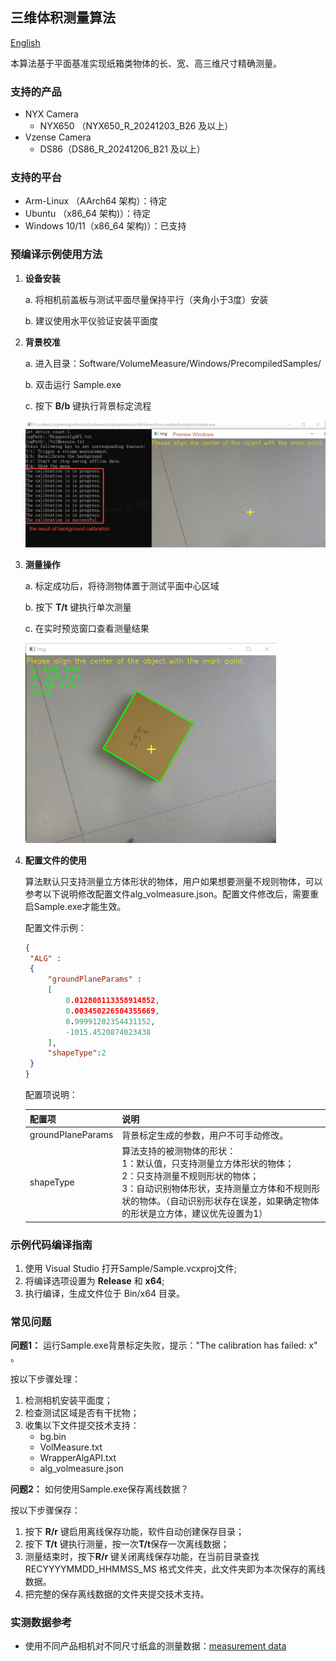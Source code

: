 ## 三维体积测量算法

[English](README.md)

本算法基于平面基准实现纸箱类物体的长、宽、高三维尺寸精确测量。

### 支持的产品

- NYX Camera
  - NYX650 （NYX650_R_20241203_B26 及以上）
- Vzense Camera
  - DS86（DS86_R_20241206_B21 及以上）
### 支持的平台
- Arm-Linux （AArch64 架构）：待定
- Ubuntu （x86_64 架构)）：待定
- Windows 10/11（x86_64 架构)）：已支持


### 预编译示例使用方法

1. **设备安装**

   a. 将相机前盖板与测试平面尽量保持平行（夹角小于3度）安装

   b. 建议使用水平仪验证安装平面度

2. **背景校准**

   a. 进入目录：Software/VolumeMeasure/Windows/PrecompiledSamples/

   b. 双击运行 Sample.exe

   c. 按下 **B/b** 键执行背景标定流程

   <img src="assets/calibration.png" style="zoom:50%;" />

3. **测量操作**

   a. 标定成功后，将待测物体置于测试平面中心区域

   b. 按下 **T/t** 键执行单次测量
   
   c. 在实时预览窗口查看测量结果

   <img src="assets/sample.png" style="zoom:50%;" />
   
4. **配置文件的使用**

   算法默认只支持测量立方体形状的物体，用户如果想要测量不规则物体，可以参考以下说明修改配置文件alg_volmeasure.json。配置文件修改后，需要重启Sample.exe才能生效。

   配置文件示例：
   
   ```json
   {
   	"ALG" : 
   	{
   		"groundPlaneParams" : 
   		[
   			0.012808113358914852,
   			0.003450226504355669,
   			0.99991202354431152,
   			-1015.4520874023438
   		],
   		"shapeType":2
   	}
   }
   ```
   
   配置项说明：
   
   | 配置项            | 说明                                                         |
   | ----------------- | ------------------------------------------------------------ |
   | groundPlaneParams | 背景标定生成的参数，用户不可手动修改。                       |
   | shapeType         | 算法支持的被测物体的形状：<br>1：默认值，只支持测量立方体形状的物体；<br>2：只支持测量不规则形状的物体；<br>3：自动识别物体形状，支持测量立方体和不规则形状的物体。（自动识别形状存在误差，如果确定物体的形状是立方体，建议优先设置为1） |

### 示例代码编译指南

1. 使用 Visual Studio 打开Sample/Sample.vcxproj文件;
2. 将编译选项设置为 **Release** 和 **x64**;
3. 执行编译，生成文件位于 Bin/x64 目录。

### 常见问题

**问题1：** 运行Sample.exe背景标定失败，提示："The calibration has failed: x" 。

按以下步骤处理：

1. 检测相机安装平面度；
2. 检查测试区域是否有干扰物；
3. 收集以下文件提交技术支持：
   - bg.bin
   - VolMeasure.txt
   - WrapperAlgAPI.txt
   - alg_volmeasure.json

**问题2：** 如何使用Sample.exe保存离线数据？

按以下步骤保存：

1. 按下 **R/r** 键启用离线保存功能，软件自动创建保存目录；
2. 按下 **T/t** 键执行测量，按一次**T/t**保存一次离线数据；
3. 测量结束时，按下**R/r** 键关闭离线保存功能，在当前目录查找 RECYYYYMMDD_HHMMSS_MS 格式文件夹，此文件夹即为本次保存的离线数据。
3. 把完整的保存离线数据的文件夹提交技术支持。

### 实测数据参考

- 使用不同产品相机对不同尺寸纸盒的测量数据：[measurement data](Measurement_data.zh-CN.md)
